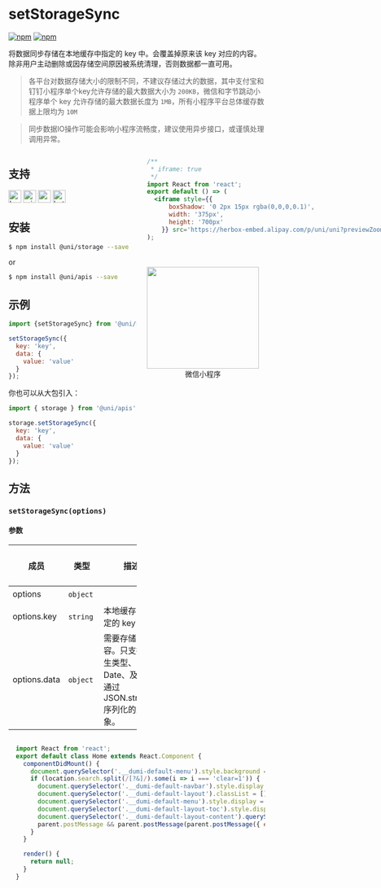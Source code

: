# setStorageSync 

[![npm](https://img.shields.io/npm/v/@uni/apis.svg)](https://www.npmjs.com/package/@uni/apis)
[![npm](https://img.shields.io/npm/v/@uni/storage.svg)](https://www.npmjs.com/package/@uni/storage)

将数据同步存储在本地缓存中指定的 key 中。会覆盖掉原来该 key 对应的内容。除非用户主动删除或因存储空间原因被系统清理，否则数据都一直可用。

> 各平台对数据存储大小的限制不同，不建议存储过大的数据，其中支付宝和钉钉小程序单个key允许存储的最大数据大小为 `200KB`，微信和字节跳动小程序单个 key 允许存储的最大数据长度为 `1MB`，所有小程序平台总体缓存数据上限均为 `10M`

> 同步数据IO操作可能会影响小程序流畅度，建议使用异步接口，或谨慎处理调用异常。

<div style="display: flex;flex-direction: row;justify-content: space-between;">
<div style="margin-right: 20px;max-width: 50%;">

## 支持

<img alt="browser" src="https://gw.alicdn.com/tfs/TB1uYFobGSs3KVjSZPiXXcsiVXa-200-200.svg" width="25px" height="25px" title="h5" /> <img alt="miniApp" src="https://gw.alicdn.com/tfs/TB1bBpmbRCw3KVjSZFuXXcAOpXa-200-200.svg" width="25px" height="25px" title="阿里小程序" /> <img alt="wechatMiniprogram" src="https://img.alicdn.com/tfs/TB1slcYdxv1gK0jSZFFXXb0sXXa-200-200.svg" width="25px" height="25px" title="微信小程序"> <img alt="bytedanceMicroApp" src="https://gw.alicdn.com/tfs/TB1jFtVzO_1gK0jSZFqXXcpaXXa-200-200.svg" width="25px" height="25px" title="字节跳动小程序">

## 安装

```bash
$ npm install @uni/storage --save
```
or
```bash
$ npm install @uni/apis --save
```
## 示例

```javascript
import {setStorageSync} from '@uni/storage';

setStorageSync({
  key: 'key',
  data: {
    value: 'value'
  }
});
```

你也可以从大包引入：
```js
import { storage } from '@uni/apis';

storage.setStorageSync({
  key: 'key',
  data: {
    value: 'value'
  }
});
```

## 方法

### `setStorageSync(options)`

#### 参数

| 成员 | 类型 | 描述 | 必选 | 默认值 |
| --- | --- | --- | --- | --- |
| options | `object`  |  | ✔️ | - |
| options.key | `string`  | 本地缓存中指定的 key | ✔️ |  - |
| options.data | `object`  | 需要存储的内容。只支持原生类型、Date、及能够通过JSON.stringify序列化的对象。 | ✔️ | - |

</div>
<div>

```jsx | inline
/**
 * iframe: true
 */
import React from 'react';
export default () => (
  <iframe style={{
      boxShadow: '0 2px 15px rgba(0,0,0,0.1)',
      width: '375px',
      height: '700px'
    }} src='https://herbox-embed.alipay.com/p/uni/uni?previewZoom=100&view=preview&defaultPage=pages/storage/index&topSlider=false'></iframe>
);
```

<div style="display: flex;margin-top: 50px;">
  <div>
    <img src="https://img.alicdn.com/imgextra/i2/O1CN01uDGumH1UwbI5mxYOZ_!!6000000002582-0-tps-646-638.jpg" width="220" height="200" />
    <div style="text-align: center;">微信小程序</div>
  </div>
</div>

</div>
</div>


```jsx | inline
  import React from 'react';
  export default class Home extends React.Component {
    componentDidMount() {
      document.querySelector('.__dumi-default-menu').style.background = '#fff';
      if (location.search.split(/[?&]/).some(i => i === 'clear=1')) {
        document.querySelector('.__dumi-default-navbar').style.display = 'none';
        document.querySelector('.__dumi-default-layout').classList = [];
        document.querySelector('.__dumi-default-menu').style.display = 'none';
        document.querySelector('.__dumi-default-layout-toc').style.display = 'none';
        document.querySelector('.__dumi-default-layout-content').querySelector('.markdown').querySelector('h1').style.marginTop = 0;
        parent.postMessage && parent.postMessage(parent.postMessage({ event: 'syncIframeHeight', height: document.querySelector('.__dumi-default-layout-content').offsetHeight }, '*'));
      }
    }

    render() {
      return null;
    }
  }
```
